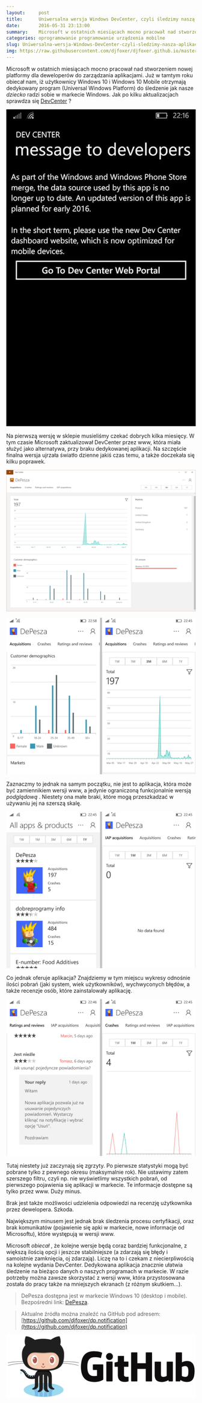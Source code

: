 ```yaml
---
layout:     post
title:      Uniwersalna wersja Windows DevCenter, czyli śledzimy naszą aplikację w markecie
date:       2016-05-31 23:13:00
summary:    Microsoft w ostatnich miesiącach mocno pracował nad stworzeniem nowej platformy dla deweloperów do zarządzania aplikacjami. Już w tamtym roku obiecał nam, iż użytkownicy Windows 10 i Windows 10 Mobile otrzymają dedykowany program (Universal Windows Platform) do śledzenie jak nasze dziecko radzi sobie w markecie Windows. Jak po kilku aktualizacjach sprawdza się DevCenter ?<!---->Komunikat z listopa...
categories: oprogramowanie programowanie urządzenia mobilne
slug: Uniwersalna-wersja-Windows-DevCenter-czyli-sledzimy-nasza-aplikacje-w-markecie,73639.html
img: https://raw.githubusercontent.com/djfoxer/djfoxer.github.io/master/_img/2016-5-31-_53_/g_-_-x-_-_-_x20160531225130_0.jpg
---
```




Microsoft w ostatnich miesiącach mocno pracował nad stworzeniem nowej platformy dla deweloperów do zarządzania aplikacjami. Już w tamtym roku obiecał nam, iż użytkownicy Windows 10 i Windows 10 Mobile otrzymają dedykowany program (Universal Windows Platform) do śledzenie jak nasze  *dziecko*  radzi sobie w markecie Windows. Jak po kilku aktualizacjach sprawdza się [DevCenter](https://www.microsoft.com/pl-pl/store/apps/dev-center/9nblggh4r5ws) ?



![desk](https://raw.githubusercontent.com/djfoxer/djfoxer.github.io/master/_img/2016-5-31-_53_/g_-_-x-_-_-_x20160531225130_0.jpg)



Na pierwszą wersję w sklepie musieliśmy czekać dobrych kilka miesięcy. W tym czasie Microsoft zaktualizował DevCenter przez www, która miała służyć jako alternatywa, przy braku dedykowanej aplikacji. Na szczęście finalna wersja ujrzała światło dzienne jakiś czas temu, a także doczekała się kilku poprawek.



![desk](https://raw.githubusercontent.com/djfoxer/djfoxer.github.io/master/_img/2016-5-31-_53_/g_-_-x-_-_-_x20160531225916_0.PNG)





![desk](https://raw.githubusercontent.com/djfoxer/djfoxer.github.io/master/_img/2016-5-31-_53_/g_-_-x-_-_-_x20160601022043_0.png)





Zaznaczmy to jednak na samym początku, nie jest to aplikacja, która może być zamiennikiem wersji www, a jedynie ograniczoną funkcjonalnie wersją  *podglądową* . Niestety ona małe braki, które mogą przeszkadzać w używaniu jej na szerszą skalę.



![desk](https://raw.githubusercontent.com/djfoxer/djfoxer.github.io/master/_img/2016-5-31-_53_/g_-_-x-_-_-_x20160601022045_1.png)



Co jednak oferuje aplikacja? Znajdziemy w tym miejscu wykresy odnośnie ilości pobrań (jaki system, wiek użytkowników), wychwyconych błędów, a także recenzje osób, które zainstalowały aplikację.



![desk](https://raw.githubusercontent.com/djfoxer/djfoxer.github.io/master/_img/2016-5-31-_53_/g_-_-x-_-_-_x20160601022045_0.png)




Tutaj niestety już zaczynają się zgrzyty. Po pierwsze statystyki mogą być pobrane tylko z pewnego okresu (maksymalnie rok). Nie ustawimy zatem szerszego filtru, czyli np. nie wyświetlimy wszystkich pobrań, od pierwszego pojawienia się aplikacji w markecie. Te informacje dostępne są tylko przez www. Duży minus. 


Brak jest także możliwości udzielenia odpowiedzi na recenzję użytkownika przez dewelopera. Szkoda.

Największym minusem jest jednak brak śledzenia procesu certyfikacji, oraz brak komunikatów (pojawienie się apki w markecie, nowe informacje od Microsoftu), które występują w wersji www. 

Microsoft  *obiecał* , że kolejne wersje będą coraz bardziej funkcjonalne, z większą ilością opcji i jeszcze stabilniejsze (a zdarzają się błędy i samoistnie zamknięcia, oj zdarzają). Liczę na to i czekam z niecierpliwością na kolejne wydania DevCenter. Dedykowana aplikacja znacznie ułatwia śledzenie na bieżąco danych o naszych programach w markecie. W razie potrzeby można zawsze skorzystać z wersji www, która przystosowana została do pracy także na mniejszych ekranach (z różnym skutkiem...).





> DePesza dostępna jest w markecie Windows 10 (desktop i mobile). Bezpośredni link: [DePesza](https://www.microsoft.com/pl-pl/store/apps/depesza/9nblggh4nvs2).




> Aktualne źródła można znaleźć na GitHub pod adresem:
> [https://github.com/djfoxer/dp.notification](https://github.com/djfoxer/dp.notification)



![desk](https://raw.githubusercontent.com/djfoxer/djfoxer.github.io/master/_img/2016-5-31-_53_/g_-_-x-_-_-_x20160601021828_0.png)

